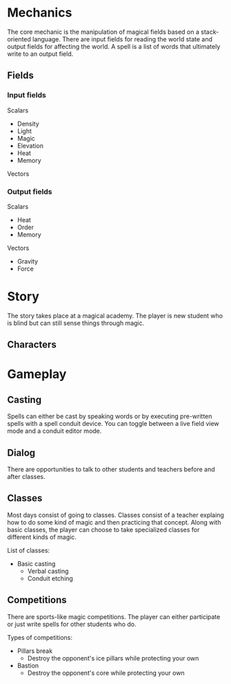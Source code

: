 # Mechanics

The core mechanic is the manipulation of magical fields based on a stack-oriented language.
There are input fields for reading the world state and output fields for affecting the world.
A spell is a list of words that ultimately write to an output field.

## Fields

### Input fields

Scalars
- Density
- Light
- Magic
- Elevation
- Heat
- Memory

Vectors

### Output fields

Scalars
- Heat
- Order
- Memory

Vectors
- Gravity
- Force

# Story

The story takes place at a magical academy. 
The player is new student who is blind but can still sense things through magic.

## Characters

# Gameplay

## Casting

Spells can either be cast by speaking words or by executing pre-written spells with a spell conduit device.
You can toggle between a live field view mode and a conduit editor mode.

## Dialog

There are opportunities to talk to other students and teachers before and after classes.

## Classes

Most days consist of going to classes.
Classes consist of a teacher explaing how to do some kind of magic and then practicing that concept.
Along with basic classes, the player can choose to take specialized classes for different kinds of magic.

List of classes:
- Basic casting
  - Verbal casting
  - Conduit etching

## Competitions

There are sports-like magic competitions.
The player can either participate or just write spells for other students who do.

Types of competitions:
- Pillars break
  - Destroy the opponent's ice pillars while protecting your own
- Bastion
  - Destroy the opponent's core while protecting your own
